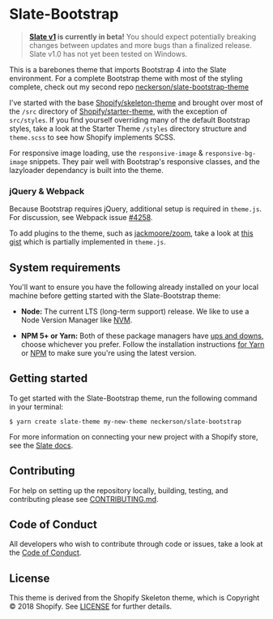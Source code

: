 # Slate-Bootstrap

> **[Slate v1](https://github.com/Shopify/slate) is currently in beta!** You should expect potentially breaking changes between updates and more bugs than a finalized release. Slate v1.0 has not yet been tested on Windows.

This is a barebones theme that imports Bootstrap 4 into the Slate environment. For a complete Bootstrap theme with most of the styling complete, check out my second repo [neckerson/slate-bootstrap-theme](https://github.com/neckerson/slate-bootstrap-theme)

I've started with the base [Shopify/skeleton-theme](https://github.com/Shopify/starter-theme) and brought over most of the ```/src``` directory of [Shopify/starter-theme](https://github.com/Shopify/skeleton-theme), with the exception of ```src/styles```. If you find yourself overriding many of the default Bootstrap styles, take a look at the Starter Theme ```/styles``` directory structure and ```theme.scss``` to see how Shopify implements SCSS.

For responsive image loading, use the ```responsive-image``` & ```responsive-bg-image``` snippets. They pair well with Bootstrap's responsive classes, and the lazyloader dependancy is built into the theme.

### jQuery & Webpack
Because Bootstrap requires jQuery, additional setup is required in ```theme.js```. For discussion, see Webpack issue [#4258](https://github.com/webpack/webpack/issues/4258).

To add plugins to the theme, such as [jackmoore/zoom](https://github.com/jackmoore/zoom), take a look at [this gist](https://gist.github.com/neckerson/fd24e76e5c3f38d5aef83baadd09d28b) which is partially implemented in ```theme.js```.

## System requirements

You'll want to ensure you have the following already installed on your local machine before getting started with the Slate-Bootstrap theme:

* **Node:** The current LTS (long-term support) release. We like to use a Node Version Manager like [NVM](https://github.com/creationix/nvm).

* **NPM 5+ or Yarn:** Both of these package managers have [ups and downs](https://blog.risingstack.com/yarn-vs-npm-node-js-package-managers/), choose whichever you prefer. Follow the installation instructions [for Yarn](https://yarnpkg.com/en/docs/install) or [NPM](https://www.npmjs.com/get-npm) to make sure you're using the latest version.

## Getting started

To get started with the Slate-Bootstrap theme, run the following command in your terminal:

```
$ yarn create slate-theme my-new-theme neckerson/slate-bootstrap
```

For more information on connecting your new project with a Shopify store, see the [Slate docs](https://github.com/Shopify/slate/wiki/3.-Connect-to-your-store).

## Contributing

For help on setting up the repository locally, building, testing, and contributing
please see [CONTRIBUTING.md](https://github.com/neckerson/slate-bootstrap/blob/master/CONTRIBUTING.md).

## Code of Conduct

All developers who wish to contribute through code or issues, take a look at the
[Code of Conduct](https://github.com/neckerson/slate-bootstrap/blob/master/CODE_OF_CONDUCT.md).

## License

This theme is derived from the Shopify Skeleton theme, which is Copyright © 2018 Shopify. See [LICENSE](https://github.com/Shopify/skeleton-theme/blob/master/LICENSE) for further details.
